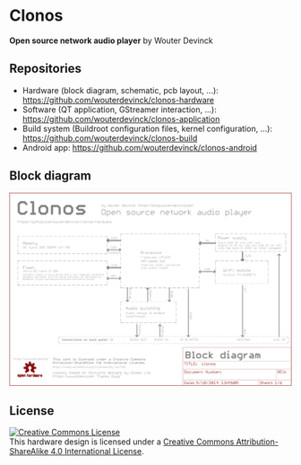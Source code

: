 Clonos
======
**Open source network audio player**
by Wouter Devinck

Repositories
------------
 * Hardware (block diagram, schematic, pcb layout, ...): https://github.com/wouterdevinck/clonos-hardware
 * Software (QT application, GStreamer interaction, ...): https://github.com/wouterdevinck/clonos-application
 * Build system (Buildroot configuration files, kernel configuration, ...): https://github.com/wouterdevinck/clonos-build
 * Android app: https://github.com/wouterdevinck/clonos-android

Block diagram
-------------
![alt tag](https://raw.githubusercontent.com/wouterdevinck/clonos-hardware/master/images/blockdiagram.png)

License
-------
<a rel="license" href="http://creativecommons.org/licenses/by-sa/4.0/"><img alt="Creative Commons License" style="border-width:0" src="https://i.creativecommons.org/l/by-sa/4.0/88x31.png" /></a><br />This hardware design is licensed under a <a rel="license" href="http://creativecommons.org/licenses/by-sa/4.0/">Creative Commons Attribution-ShareAlike 4.0 International License</a>.
